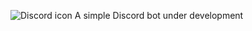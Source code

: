 ![Discord icon](https://github.com/KaloyanH/Images/blob/main/discord_bot_images/discord-new-20218785.png) 
A simple Discord bot under development 
